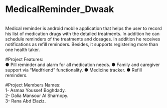 # MedicalReminder_Dwaak
<br>
Medical reminder is android mobile application that helps the user to record his list of medication drugs with the 
detailed treatments. In addition he can schedule reminders of the treatments and dosages. 
In addition he receives notifications as refill reminders. Besides, it 
supports registering more than one health taker.

#Project Features:
<br>
● Pill reminder and alarm for all medication needs.
● Family and caregiver support via “Medfriend” functionality.
● Medicine tracker.
● Refill reminders.

#Project Members Names:
<br>
1- Asmaa Youssef Boghdady. <br>
2- Dalia Mansour Al Sharnopy. <br>
3- Rana Abd Elaziz. <br>


